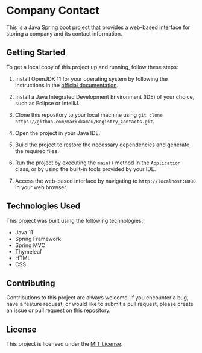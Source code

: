 # Company Contact

This is a Java Spring boot project that provides a web-based interface for storing a company and its contact information.

## Getting Started

To get a local copy of this project up and running, follow these steps:

1. Install OpenJDK 11 for your operating system by following the instructions in the [official documentation](https://adoptopenjdk.net/).

2. Install a Java Integrated Development Environment (IDE) of your choice, such as Eclipse or IntelliJ.

3. Clone this repository to your local machine using `git clone https://github.com/markxkamau/Registry_Contacts.git`.

4. Open the project in your Java IDE.

5. Build the project to restore the necessary dependencies and generate the required files.

6. Run the project by executing the `main()` method in the `Application` class, or by using the built-in tools provided by your IDE.

7. Access the web-based interface by navigating to `http://localhost:8080` in your web browser.

## Technologies Used

This project was built using the following technologies:

- Java 11
- Spring Framework
- Spring MVC
- Thymeleaf
- HTML
- CSS

## Contributing

Contributions to this project are always welcome. If you encounter a bug, have a feature request, or would like to submit a pull request, please create an issue or pull request on this repository.

## License

This project is licensed under the [MIT License](LICENSE).
